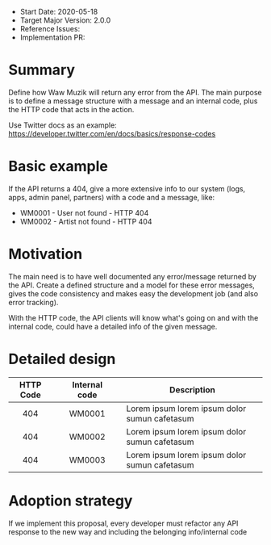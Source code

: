 - Start Date: 2020-05-18
- Target Major Version: 2.0.0
- Reference Issues:
- Implementation PR:

# Summary

Define how Waw Muzik will return any error from the API. The main purpose is to define a message structure with a message and an internal code, plus the HTTP code that acts in the action.

Use Twitter docs as an example: https://developer.twitter.com/en/docs/basics/response-codes

# Basic example

If the API returns a 404, give a more extensive info to our system (logs, apps, admin panel, partners) with a code and a message, like:

* WM0001 - User not found - HTTP 404
* WM0002 - Artist not found - HTTP 404


# Motivation

The main need is to have well documented any error/message returned by the API. Create a defined structure and a model for these error messages, gives the code consistency and makes easy the development job (and also error tracking).

With the HTTP code, the API clients will know what's going on and with the internal code, could have a detailed info of the given message.

# Detailed design

|HTTP Code|   |Internal code|   |Description|
|:---:|---|:---:|---|---|
|404|   |WM0001|   |Lorem ipsum lorem ipsum dolor sumun cafetasum|
|404|   |WM0002|   |Lorem ipsum lorem ipsum dolor sumun cafetasum|
|404|   |WM0003|   |Lorem ipsum lorem ipsum dolor sumun cafetasum|

# Adoption strategy

If we implement this proposal, every developer must refactor any API response to the new way and including the belonging info/internal code
